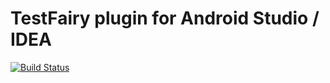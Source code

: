 # TestFairy plugin for Android Studio / IDEA

[![Build Status](https://magnum.travis-ci.com/testfairy/testfairy-android-studio-plugin.svg?token=dEpogdhSnM976NXR45qA&branch=master)](https://magnum.travis-ci.com/testfairy/testfairy-android-studio-plugin)

